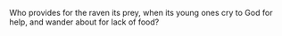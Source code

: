 Who provides for the raven its prey, when its young ones cry to God for help, and wander about for lack of food?
